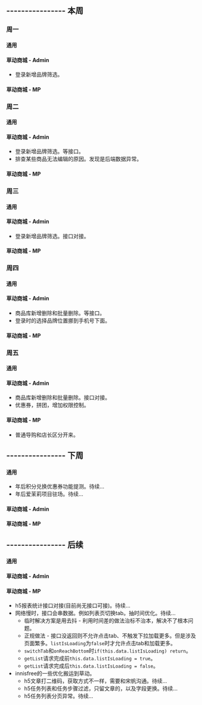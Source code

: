 ## ---------------- 本周

### 周一
#### 通用
#### 草动商城 - Admin
* 登录新增品牌筛选。
#### 草动商城 - MP

### 周二
#### 通用
#### 草动商城 - Admin
* 登录新增品牌筛选。等接口。
* 排查某些商品无法编辑的原因。发现是后端数据异常。
#### 草动商城 - MP

### 周三
#### 通用
#### 草动商城 - Admin
* 登录新增品牌筛选。接口对接。
#### 草动商城 - MP

### 周四
#### 通用
#### 草动商城 - Admin
* 商品库新增删除和批量删除。等接口。
* 登录时的选择品牌位置挪到手机号下面。
#### 草动商城 - MP

### 周五
#### 通用
#### 草动商城 - Admin
* 商品库新增删除和批量删除。接口对接。
* 优惠券，拼团，增加权限控制。
#### 草动商城 - MP
* 普通导购和店长区分开来。

## ---------------- 下周
#### 通用
* 年后积分兑换优惠券功能提测。待续...
* 年后爱茉莉项目驻场。待续...
#### 草动商城 - Admin
#### 草动商城 - MP

## ---------------- 后续
#### 通用
#### 草动商城 - Admin
#### 草动商城 - MP
* h5报表统计接口对接(目前尚无接口可接)。待续...
* 网络慢时，接口会串数据。例如列表页切换tab。抽时间优化。待续...
  - 临时解决方案是用去抖 - 利用时间差的做法治标不治本，解决不了根本问题。
  - 正规做法 - 接口没返回则不允许点击tab、不触发下拉加载更多。但是涉及页面繁多。`listIsLoading`为`false`时才允许点击tab和加载更多。
  - `switchTab`和`onReachBottom`时`if(this.data.listIsLoading) return`。
  - `getList`请求完成前`this.data.listIsLoading = true`。
  - `getList`请求完成后`this.data.listIsLoading = false`。
* innisfree的一些优化搬运到草动。
  - h5文章打二维码，获取方式不一样，需要和宋帆沟通。待续...
  - h5任务列表和任务步骤过滤，只留文章的，以及字段更换。待续...
  - h5任务列表分页异常。待续...
